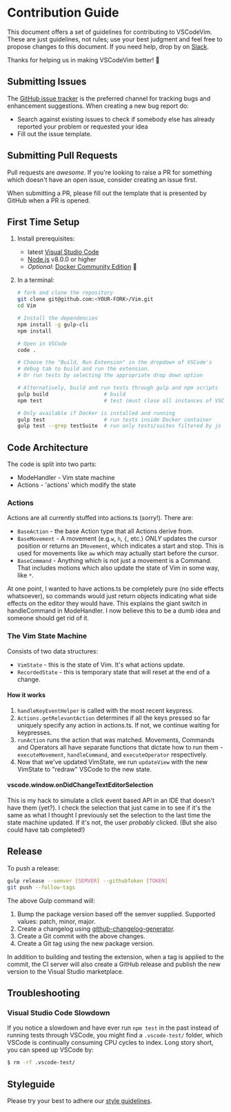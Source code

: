 # Contribution Guide

This document offers a set of guidelines for contributing to VSCodeVim.
These are just guidelines, not rules; use your best judgment and feel free to propose changes to this document.
If you need help, drop by on [Slack](https://vscodevim-slackin.azurewebsites.net/).

Thanks for helping us in making VSCodeVim better! :clap:

## Submitting Issues

The [GitHub issue tracker](https://github.com/VSCodeVim/Vim/issues) is the preferred channel for tracking bugs and enhancement suggestions.
When creating a new bug report do:

- Search against existing issues to check if somebody else has already reported your problem or requested your idea
- Fill out the issue template.

## Submitting Pull Requests

Pull requests are _awesome_.
If you're looking to raise a PR for something which doesn't have an open issue, consider creating an issue first.

When submitting a PR, please fill out the template that is presented by GitHub when a PR is opened.

## First Time Setup

1.  Install prerequisites:
    - latest [Visual Studio Code](https://code.visualstudio.com/)
    - [Node.js](https://nodejs.org/) v8.0.0 or higher
    - _Optional_: [Docker Community Edition](https://store.docker.com/search?type=edition&offering=community) 🐋
1.  In a terminal:

    ```bash
    # fork and clone the repository
    git clone git@github.com:<YOUR-FORK>/Vim.git
    cd Vim

    # Install the dependencies
    npm install -g gulp-cli
    npm install

    # Open in VSCode
    code .

    # Choose the "Build, Run Extension" in the dropdown of VSCode's
    # debug tab to build and run the extension.
    # Or run tests by selecting the appropriate drop down option

    # Alternatively, build and run tests through gulp and npm scripts
    gulp build                  # build
    npm test                    # test (must close all instances of VSCode)

    # Only available if Docker is installed and running
    gulp test                   # run tests inside Docker container
    gulp test --grep testSuite  # run only tests/suites filtered by js regex inside container
    ```

## Code Architecture

The code is split into two parts:

- ModeHandler - Vim state machine
- Actions - 'actions' which modify the state

### Actions

Actions are all currently stuffed into actions.ts (sorry!). There are:

- `BaseAction` - the base Action type that all Actions derive from.
- `BaseMovement` - A movement (e.g.`w`, `h`, `{`, etc.) _ONLY_ updates the cursor position or returns an `IMovement`, which indicates a start and stop. This is used for movements like `aw` which may actually start before the cursor.
- `BaseCommand` - Anything which is not just a movement is a Command. That includes motions which also update the state of Vim in some way, like `*`.

At one point, I wanted to have actions.ts be completely pure (no side effects whatsoever), so commands would just return objects indicating what side effects on the editor they would have. This explains the giant switch in handleCommand in ModeHandler. I now believe this to be a dumb idea and someone should get rid of it.

### The Vim State Machine

Consists of two data structures:

- `VimState` - this is the state of Vim. It's what actions update.
- `RecordedState` - this is temporary state that will reset at the end of a change.

#### How it works

1.  `handleKeyEventHelper` is called with the most recent keypress.
2.  `Actions.getRelevantAction` determines if all the keys pressed so far uniquely specify any action in actions.ts. If not, we continue waiting for keypresses.
3.  `runAction` runs the action that was matched. Movements, Commands and Operators all have separate functions that dictate how to run them - `executeMovement`, `handleCommand`, and `executeOperator` respectively.
4.  Now that we've updated VimState, we run `updateView` with the new VimState to "redraw" VSCode to the new state.

#### vscode.window.onDidChangeTextEditorSelection

This is my hack to simulate a click event based API in an IDE that doesn't have them (yet?). I check the selection that just came in to see if it's the same as what I thought I previously set the selection to the last time the state machine updated. If it's not, the user _probably_ clicked. (But she also could have tab completed!)

## Release

To push a release:

```bash
gulp release --semver [SEMVER] --githubToken [TOKEN]
git push --follow-tags
```

The above Gulp command will:

1.  Bump the package version based off the semver supplied. Supported values: patch, minor, major.
2.  Create a changelog using [github-changelog-generator](https://github.com/github-changelog-generator/github-changelog-generator).
3.  Create a Git commit with the above changes.
4.  Create a Git tag using the new package version.

In addition to building and testing the extension, when a tag is applied to the commit, the CI server will also create a GitHub release and publish the new version to the Visual Studio marketplace.

## Troubleshooting

### Visual Studio Code Slowdown

If you notice a slowdown and have ever run `npm test` in the past instead of running tests through VSCode, you might find a `.vscode-test/` folder, which VSCode is continually consuming CPU cycles to index. Long story short, you can speed up VSCode by:

```bash
$ rm -rf .vscode-test/
```

## Styleguide

Please try your best to adhere our [style guidelines](https://github.com/VSCodeVim/Vim/blob/master/STYLE.md).
